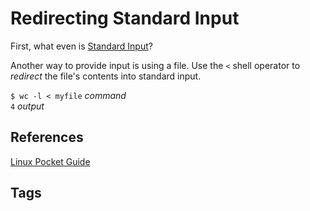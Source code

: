 # Redirecting Standard Input

First, what even is [Standard Input](../202305212202/README.md)?

Another way to provide input is using a file. Use the `<` shell operator to *redirect* the file's contents into standard input.   

`$ wc -l < myfile` *command*  
`4` *output*

## References
[Linux Pocket Guide](https://linuxpocketguide.com/)

## Tags
